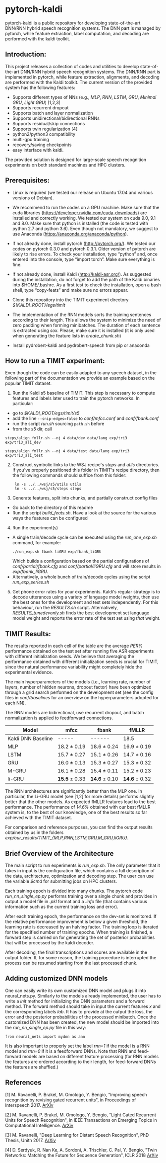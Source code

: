 # pytorch-kaldi
pytorch-kaldi is a public repository for developing state-of-the-art DNN/RNN hybrid speech recognition systems. The DNN part is managed by pytorch, while feature extraction, label computation, and decoding are performed with the kaldi toolkit.


## Introduction:
This project releases a collection of codes and utilities to develop state-of-the-art DNN/RNN hybrid speech recognition systems. The DNN/RNN part is implemented in pytorch, while feature extraction, alignments, and decoding are performed with the Kaldi toolkit.  The current version of the provided system has the following features:
- Supports different types of NNs (e.g., *MLP*, *RNN*, *LSTM*, *GRU*, *Minimal GRU*, *Light GRU*) [1,2,3]
- Supports  recurrent dropout
- Supports  batch and layer normalization
- Supports unidirectional/bidirectional RNNs
- Supports  residual/skip connections
- Supports  twin regularization [4]
- python2/python3 compatibility
- multi-gpu training
- recovery/saving checkpoints
- easy interface with kaldi.

The provided solution is designed for large-scale speech recognition experiments on both standard machines and HPC clusters. 

## Prerequisites:
- Linux is required (we tested our release on Ubuntu 17.04 and various versions of Debian).

- We recommend to run the codes on a GPU machine. Make sure that the cuda libraries (https://developer.nvidia.com/cuda-downloads) are installed and correctly working. We tested our system on cuda 9.0, 9.1 and 8.0.
Make sure that python is installed (the code is tested with python 2.7 and python 3.6). Even though not mandatory, we suggest to use Anaconda (https://anaconda.org/anaconda/python).

- If not already done, install pytorch (http://pytorch.org/). We tested our codes on pytorch 0.3.0 and pytorch 0.3.1. Older version of pytorch are likely to rise errors. To check your installation, type “python” and, once entered into the console, type “import torch”. Make sure everything is fine.

- If not already done, install Kaldi (http://kaldi-asr.org/). As suggested during the installation, do not forget to add the path of the Kaldi binaries into $HOME/.bashrc. As a first test to check the installation, open a bash shell, type “copy-feats” and make sure no errors appear.

- Clone this repository into the TIMIT experiment directory *${KALDI_ROOT}/egs/timit*

- The implementation of the RNN models sorts the training sentences according to their length. This allows the system to minimize the need of zero padding when forming minibatches. The duration of each sentence is extracted using *sox*. Please, make sure it is installed (it is only used when generating the feature lists in *create_chunk.sh*)

- Install pydrobert-kaldi and pydrobert-speech from pip or anaconda

## How to run a TIMIT experiment:
Even though the code can be easily adapted to any speech dataset, in the
following part of the documentation we provide an example based on the popular
TIMIT dataset.

1. Run the Kaldi s5 baseline of TIMIT. This step is necessary to compute
   features and labels later used to train the pytorch networks. In particular:
  - go to *$KALDI_ROOT/egs/timit/s5*
  - add the line `--snip-edges=false` to *conf/mfcc.conf* and *conf/fbank.conf*
  - run the script *run.sh* sourcing `path.sh` before
  - from the *s5* dir, call
  ``` 
  steps/align_fmllr.sh --nj 4 data/dev data/lang exp/tri3 exp/tri3_ali_dev

  steps/align_fmllr.sh --nj 4 data/test data/lang exp/tri3 exp/tri3_ali_test
  ``` 

2. Construct symbolic links to the WSJ recipe's *steps* and *utils*
   directories. If you've properly positioned this folder in TIMIT's recipe
   directory, then the following commands should suffice from this folder:
   ```
    ln -s ../../wsj/s5/utils utils
    ln -s ../../wsj/s5/steps steps
   ```

3. Generate features, split into chunks, and partially construct config files
  - Go back to the directory of this readme
  - Run the script *build_feats.sh*. Have a look at the source for the various
    ways the features can be configured


4. Run the experiment(s)
  - A single train/decode cycle can be executed using the *run_one_exp.sh*
    command, for example:
    ``` 
    ./run_exp.sh fbank liGRU exp/fbank_liGRU
    ```
    Which builds a configuration based on the partial configurations of
    *conf/partial/fbank.cfg* and *conf/partial/liGRU.cfg* and will store
    results in *exp/fbank_liGRU*.
  - Alternatively, a whole bunch of train/decode cycles using the script
    *run_exp_series.sh*

5. Get phone error rates for your experiments. Kaldi's regular strategy is
   to decode utterances using a variety of language model weights, then use
   the best ones for the development and test sets independently. For this
   behaviour, run the *RESULTS.sh* script. Alternatively,
   *RESULTS_tunedevonly.sh* finds the best development set language model
   weight and reports the error rate of the test set using *that* weight.


## TIMIT Results:

The results reported in each cell of the  table are the average *PER%* performance obtained  on the test set  after running five ASR experiments with different initialization seeds. We believe that averaging the performance obtained with different initialization seeds is crucial  for TIMIT, since the natural performance variability might completely hide the experimental evidence.  

The main hyperparameters of the models (i.e., learning rate, number of layers, number of hidden neurons, dropout factor) have been optimized through a grid search performed on the development set (see the config files in *conf/baselines* for an overview on the hyperparameters adopted for each NN). 

The RNN models are bidirectional, use recurrent dropout, and batch normalization is applied to feedforward connections. 

| Model  | mfcc | fbank | fMLLR | 
| ------ | -----| ------| ------| 
|  Kaldi DNN Baseline | -----| ------| 18.5 |
|  MLP  | 18.2 ± 0.19| 18.6 ± 0.24| 16.9 ± 0.19| 
|LSTM| 15.7 ± 0.27 | 15.1 ± 0.26 |14.7 ± 0.16 | 
|GRU| 16.0 ± 0.13| 15.3 ± 0.27 |  15.3 ± 0.32| 
|M-GRU| 16.1  ± 0.28| 15.4 ± 0.11|  15.2 ± 0.23| 
|li-GRU| **15.5**  ± 0.33| **14.6** ± 0.10|  **14.6** ± 0.32| 


The RNN architectures are significantly better than the MLP one. In particular, the Li-GRU model (see [1,2] for more details) performs slightly better that the other models. As expected fMLLR features lead to the best performance. The performance of  *14.6%* obtained with our best fMLLR system is, to the best of our knowledge, one of the best results so far achieved with the TIMIT dataset.

For comparison and reference purposes,  you can find the output results obtained by us in the folders  *exp/our_results/TIMIT_{MLP,RNN,LSTM,GRU,M_GRU,liGRU}*. 


## Brief Overview of the Architecture

The main script to run experiments is *run_exp.sh*.  The only parameter that it takes in input is the configuration file, which contains a full description of the data, architecture, optimization and decoding step. The user can use the variable *$cmd* for submitting jobs on HPC clusters.

Each training epoch is divided into many chunks.  The pytorch code *run_nn_single_ep.py* performs training over a single chunk and provides in output a model file in *.pkl* format and a *.info* file (that contains various information such as the current training loss and error). 

After each training epoch, the performance on the dev-set is monitored. If the relative performance improvement  is below a given threshold, the learning rate is decreased by an halving factor. The training loop is iterated for the specified number of training epochs. When training is finished, a forward step is carried on for generating the set of posterior probabilities that will be processed by the kaldi decoder. 

After decoding, the final transcriptions and scores are available in the output folder. If, for some reason, the training procedure is interrupted the process can be resumed starting from the last processed chunk.



## Adding customized DNN models
One can easily write its own customized DNN model and plugs it into neural_nets.py. Similarly to the models already implemented, the user has to write a *init* method for initializing the DNN parameters and a forward method. The forward method should take in input the current features *x* and the corresponding labels *lab*. It has to provide at the output the loss, the error and the posterior probabilities of the processed minibatch.  Once the customized DNN has been created, the new model should be imported into the *run_nn_single_ep.py* file in this way:

``` 
from neural_nets import mydnn as ann
``` 

It is also important to properly set the label *rnn=1* if the model is a RNN model and *rnn=0* if it is a feedforward DNNs. Note that RNN and feed-forward models are based on different feature processing (for RNN models  the features are ordered according to their length, for feed-forward DNNs the features are shuffled.)


## References

[1] M. Ravanelli, P. Brakel, M. Omologo, Y. Bengio, "Improving speech recognition by revising gated recurrent units", in Proceedings of Interspeech 2017. [ArXiv](https://arxiv.org/abs/1710.00641)

[2] M. Ravanelli, P. Brakel, M. Omologo, Y. Bengio, "Light Gated Recurrent Units for Speech Recognition", in IEEE Transactions on
Emerging Topics in Computational Intelligence. [ArXiv](https://arxiv.org/abs/1803.10225)

[3] M. Ravanelli, "Deep Learning for Distant Speech Recognition", PhD Thesis, Unitn 2017. [ArXiv](https://arxiv.org/abs/1712.06086)

[4] D. Serdyuk, R. Nan Ke, A. Sordoni, A. Trischler, C. Pal, Y. Bengio, "Twin Networks: Matching the Future for Sequence Generation", ICLR 2018 [ArXiv](https://arxiv.org/pdf/1708.06742.pdf)
  



